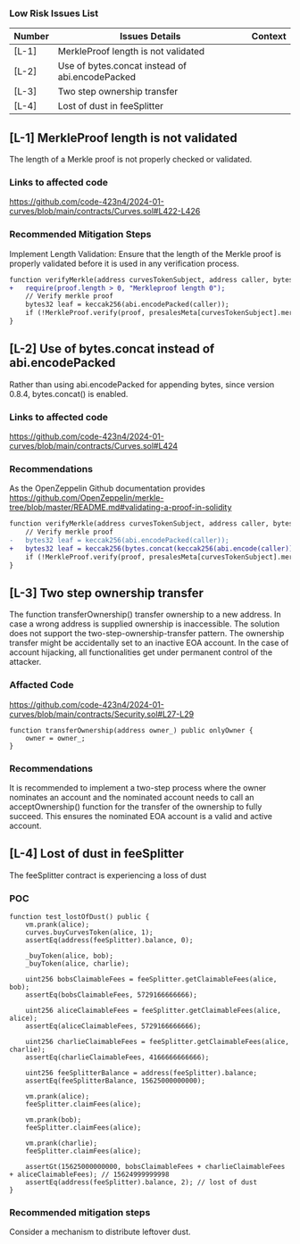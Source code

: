 ### Low Risk Issues List

| Number | Issues Details | Context |
| --- | --- | --- |
| [L-1] | MerkleProof length is not validated  |  |
| [L-2] | Use of bytes.concat instead of abi.encodePacked |  |
| [L-3] | Two step ownership transfer |  |
| [L-4] | Lost of dust in feeSplitter |  |



## [L-1] MerkleProof length is not validated
The length of a Merkle proof is not properly checked or validated. 


### Links to affected code
https://github.com/code-423n4/2024-01-curves/blob/main/contracts/Curves.sol#L422-L426


### Recommended Mitigation Steps
Implement Length Validation: Ensure that the length of the Merkle proof is properly validated before it is used in any verification process.

```diff
function verifyMerkle(address curvesTokenSubject, address caller, bytes32[] memory proof) public view {
+   require(proof.length > 0, "Merkleproof length 0");    
    // Verify merkle proof
    bytes32 leaf = keccak256(abi.encodePacked(caller));
    if (!MerkleProof.verify(proof, presalesMeta[curvesTokenSubject].merkleRoot, leaf)) revert UnverifiedProof();
}
```


## [L-2] Use of bytes.concat instead of abi.encodePacked
Rather than using abi.encodePacked for appending bytes, since version 0.8.4, bytes.concat() is enabled.

### Links to affected code
https://github.com/code-423n4/2024-01-curves/blob/main/contracts/Curves.sol#L424


### Recommendations
As the OpenZeppelin Github documentation provides
https://github.com/OpenZeppelin/merkle-tree/blob/master/README.md#validating-a-proof-in-solidity

```diff
function verifyMerkle(address curvesTokenSubject, address caller, bytes32[] memory proof) public view {
    // Verify merkle proof
-   bytes32 leaf = keccak256(abi.encodePacked(caller));
+   bytes32 leaf = keccak256(bytes.concat(keccak256(abi.encode(caller))));
    if (!MerkleProof.verify(proof, presalesMeta[curvesTokenSubject].merkleRoot, leaf)) revert UnverifiedProof();
}
```


## [L-3] Two step ownership transfer
The function transferOwnership() transfer ownership to a new address. In case a wrong address is supplied
ownership is inaccessible. The solution does not support the two-step-ownership-transfer pattern.
The ownership transfer might be accidentally set to an inactive EOA
account. In the case of account hijacking, all functionalities get under
permanent control of the attacker.


### Affacted Code
https://github.com/code-423n4/2024-01-curves/blob/main/contracts/Security.sol#L27-L29
```
function transferOwnership(address owner_) public onlyOwner {
    owner = owner_;
}
```

### Recommendations
It is recommended to implement a two-step process where the owner nominates
an account and the nominated account needs to call an acceptOwnership()
function for the transfer of the ownership to fully succeed. This ensures
the nominated EOA account is a valid and active account.



## [L-4] Lost of dust in feeSplitter
The feeSplitter contract is experiencing a loss of dust

### POC 
```solidity
function test_lostOfDust() public {
    vm.prank(alice);
    curves.buyCurvesToken(alice, 1);
    assertEq(address(feeSplitter).balance, 0);

    _buyToken(alice, bob);
    _buyToken(alice, charlie);

    uint256 bobsClaimableFees = feeSplitter.getClaimableFees(alice, bob);
    assertEq(bobsClaimableFees, 5729166666666);

    uint256 aliceClaimableFees = feeSplitter.getClaimableFees(alice, alice);
    assertEq(aliceClaimableFees, 5729166666666);

    uint256 charlieClaimableFees = feeSplitter.getClaimableFees(alice, charlie);
    assertEq(charlieClaimableFees, 4166666666666);

    uint256 feeSplitterBalance = address(feeSplitter).balance;
    assertEq(feeSplitterBalance, 15625000000000);

    vm.prank(alice);
    feeSplitter.claimFees(alice);

    vm.prank(bob);
    feeSplitter.claimFees(alice);

    vm.prank(charlie);
    feeSplitter.claimFees(alice);

    assertGt(15625000000000, bobsClaimableFees + charlieClaimableFees + aliceClaimableFees); // 15624999999998
    assertEq(address(feeSplitter).balance, 2); // lost of dust
}
```

### Recommended mitigation steps
Consider a mechanism to distribute leftover dust.
